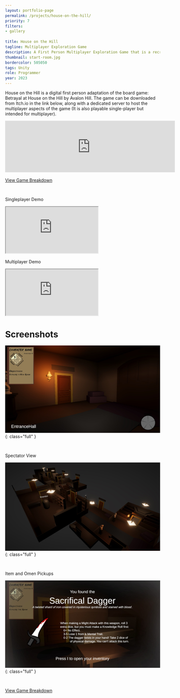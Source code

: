 ```yaml
---
layout: portfolio-page
permalink: /projects/house-on-the-hill/
priority: 7
filters:
- gallery

title: House on the Hill
tagline: Multiplayer Exploration Game
description: A First Person Multiplayer Exploration Game that is a recreation of the board game, Betrayal at House on the Hill.
thumbnail: start-room.jpg
bordercolor: 505050
tags: Unity
role: Programmer
year: 2023
---
```


House on the Hill is a digital first person adaptation of the board game: Betrayal at House on the Hill by Avalon Hill. The game can be downloaded from Itch.io in the link below, along with a dedicated server to host the multiplayer aspects of the game (It is also playable single-player but intended for multiplayer).

<iframe frameborder="0" src="https://itch.io/embed/2061249?dark=true" width="552" height="167">
    <a href="https://brandoncoffey.itch.io/house-on-the-hill">House on the Hill by BrandonCoffey</a>
</iframe>

<br>

[View Game Breakdown]({{page.url}}/breakdown/)

<br>

Singleplayer Demo

<iframe class="full aspect16-9" src="https://www.youtube.com/embed/NyFtgEqdz90?autoplay=1&mute=1&loop=1&list=PLRNKKzTiLuHQtC4vdcU6M_UHRZpkqV2ei&index=1" allowfullscreen></iframe>

<br>

Multiplayer Demo

<iframe class="full aspect16-9" src="https://www.youtube.com/embed/K8LB0NQ87BY?autoplay=1&mute=1&loop=1&list=PLRNKKzTiLuHRovaKzLLbRiDtEsU9AY5KB&index=1" allowfullscreen></iframe>

<br>

# Screenshots

![](start-room.jpg){: class="full" }

<br>

Spectator View

![](spectator-view.jpg){: class="full" }

<br>

Item and Omen Pickups

![](item-pickup.jpg){: class="full" }

<br>

[View Game Breakdown]({{page.url}}/breakdown/)